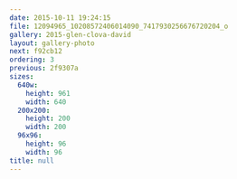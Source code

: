 ```yaml
---
date: 2015-10-11 19:24:15
file: 12094965_10208572406014090_7417930256676720204_o
gallery: 2015-glen-clova-david
layout: gallery-photo
next: f92cb12
ordering: 3
previous: 2f9307a
sizes:
  640w:
    height: 961
    width: 640
  200x200:
    height: 200
    width: 200
  96x96:
    height: 96
    width: 96
title: null
---
```

